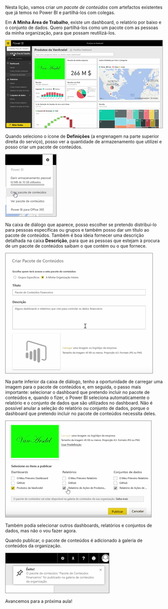 Nesta lição, vamos criar um *pacote de conteúdos* com artefactos existentes que já temos no Power BI e partilhá-los com colegas.

Em **A Minha Área de Trabalho**, existe um dashboard, o relatório por baixo e o conjunto de dados. Quero partilhá-los como um pacote com as pessoas da minha organização, para que possam reutilizá-los.

![Partilhar e colaborar no Power BI](./media/6-2-create-content-packs/pbi_learn06_02myworkspacenohilite.png)

Quando seleciono o ícone de **Definições** (a engrenagem na parte superior direita do serviço), posso ver a quantidade de armazenamento que utilizei e posso criar um pacote de conteúdos.

![Partilhar e colaborar no Power BI](./media/6-2-create-content-packs/pbi_learn06_02options.png)

Na caixa de diálogo que aparece, posso escolher se pretendo distribui-lo para pessoas específicas ou grupos e também posso dar um título ao pacote de conteúdos. Também é boa ideia fornecer uma descrição detalhada na caixa **Descrição**, para que as pessoas que estejam à procura de um pacote de conteúdos saibam o que contém ou o que fornece.

![Partilhar e colaborar no Power BI](./media/6-2-create-content-packs/pbi_learn06_02create_contpktop.png)

Na parte inferior da caixa de diálogo, tenho a oportunidade de carregar uma imagem para o pacote de conteúdos e, em seguida, o passo mais importante: selecionar o dashboard que pretendo incluir no pacote de conteúdos e, quando o fizer, o Power BI seleciona automaticamente o relatório e o conjunto de dados que são utilizados no dashboard. Não é possível anular a seleção do relatório ou conjunto de dados, porque o dashboard que pretendo incluir no pacote de conteúdos necessita deles.

![Partilhar e colaborar no Power BI](./media/6-2-create-content-packs/pbi_learn06_02create_contpk2ndhalf.png)

Também podia selecionar outros dashboards, relatórios e conjuntos de dados, mas não o vou fazer agora.

Quando publicar, o pacote de conteúdos é adicionado à galeria de conteúdos da organização.

![Partilhar e colaborar no Power BI](./media/6-2-create-content-packs/pbi_learn06_02contpksuccess.png)

Avancemos para a próxima aula!

